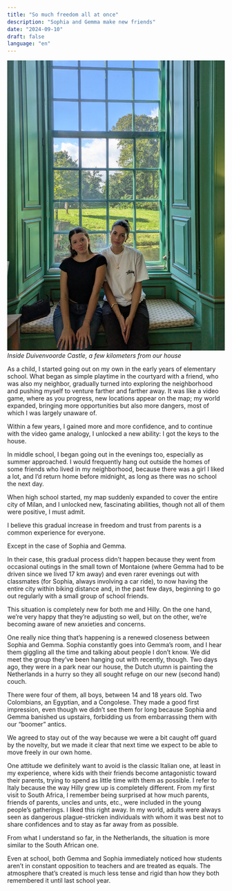 ```yaml
---
title: "So much freedom all at once"
description: "Sophia and Gemma make new friends"
date: "2024-09-10"
draft: false
language: "en"
---
```


![Sophia and Gemma in front of a window in Duivenvoorde Castle](../../../../assets/images/post-32/pic-1.jpg)
_Inside Duivenvoorde Castle, a few kilometers from our house_

As a child, I started going out on my own in the early years of elementary school. What began as simple playtime in the courtyard with a friend, who was also my neighbor, gradually turned into exploring the neighborhood and pushing myself to venture farther and farther away. It was like a video game, where as you progress, new locations appear on the map; my world expanded, bringing more opportunities but also more dangers, most of which I was largely unaware of.

Within a few years, I gained more and more confidence, and to continue with the video game analogy, I unlocked a new ability: I got the keys to the house.

In middle school, I began going out in the evenings too, especially as summer approached. I would frequently hang out outside the homes of some friends who lived in my neighborhood, because there was a girl I liked a lot, and I’d return home before midnight, as long as there was no school the next day.

When high school started, my map suddenly expanded to cover the entire city of Milan, and I unlocked new, fascinating abilities, though not all of them were positive, I must admit.

I believe this gradual increase in freedom and trust from parents is a common experience for everyone.

Except in the case of Sophia and Gemma.

In their case, this gradual process didn’t happen because they went from occasional outings in the small town of Montaione (where Gemma had to be driven since we lived 17 km away) and even rarer evenings out with classmates (for Sophia, always involving a car ride), to now having the entire city within biking distance and, in the past few days, beginning to go out regularly with a small group of school friends.

This situation is completely new for both me and Hilly. On the one hand, we’re very happy that they’re adjusting so well, but on the other, we’re becoming aware of new anxieties and concerns.

One really nice thing that’s happening is a renewed closeness between Sophia and Gemma. Sophia constantly goes into Gemma’s room, and I hear them giggling all the time and talking about people I don’t know. We did meet the group they’ve been hanging out with recently, though. Two days ago, they were in a park near our house, the Dutch utumn is painting the Netherlands in a hurry so they all sought refuge on our new (second hand) couch.

There were four of them, all boys, between 14 and 18 years old. Two Colombians, an Egyptian, and a Congolese. They made a good first impression, even though we didn’t see them for long because Sophia and Gemma banished us upstairs, forbidding us from embarrassing them with our “boomer” antics.

We agreed to stay out of the way because we were a bit caught off guard by the novelty, but we made it clear that next time we expect to be able to move freely in our own home.

One attitude we definitely want to avoid is the classic Italian one, at least in my experience, where kids with their friends become antagonistic toward their parents, trying to spend as little time with them as possible. I refer to Italy because the way Hilly grew up is completely different. From my first visit to South Africa, I remember being surprised at how much parents, friends of parents, uncles and unts, etc., were included in the young people’s gatherings. I liked this right away. In my world, adults were always seen as dangerous plague-stricken individuals with whom it was best not to share confidences and to stay as far away from as possible.

From what I understand so far, in the Netherlands, the situation is more similar to the South African one.

Even at school, both Gemma and Sophia immediately noticed how students aren’t in constant opposition to teachers and are treated as equals. The atmosphere that’s created is much less tense and rigid than how they both remembered it until last school year.
